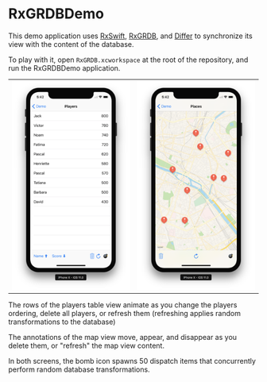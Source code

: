 RxGRDBDemo
==========

This demo application uses [RxSwift], [RxGRDB], and [Differ](https://github.com/tonyarnold/Differ) to synchronize its view with the content of the database.

To play with it, open `RxGRDB.xcworkspace` at the root of the repository, and run the RxGRDBDemo application.

|         |         |
| :-----: | :-----: |
| ![Screen shot 1](Documentation/Screen1.png) | ![Screen shot 2](Documentation/Screen2.png) |

The rows of the players table view animate as you change the players ordering, delete all players, or refresh them (refreshing applies random transformations to the database)

The annotations of the map view move, appear, and disappear as you delete them, or "refresh" the map view content.

In both screens, the bomb icon spawns 50 dispatch items that concurrently perform random database transformations.

[Differ]: https://github.com/tonyarnold/Differ
[RxGRDB]: http://github.com/RxSwiftCommunity/RxGRDB
[RxSwift]: https://github.com/ReactiveX/RxSwift
